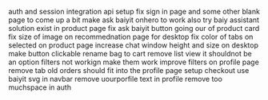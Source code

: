 auth and session integration
api setup
fix sign in page and some other blank page to come up a bit
make ask baiyit onhero to work also try baiy assistant solution exist in product page
fix ask baiyit button going our of product card
fix size of image on recommednation page for desktop
fix color of tabs on selected on product page
increase chat window height and size on desktop
make button clickable
rename bag to cart
remove list view it shouldnot be an option
filters not workign make them work
improve filters
on profile page remove tab
old orders should fit into the profile page
setup checkout
use baiyit svg in navbar
remove uourporfile text in profile
remove too muchspace in auth